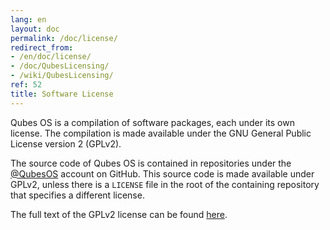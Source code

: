 ```yaml
---
lang: en
layout: doc
permalink: /doc/license/
redirect_from:
- /en/doc/license/
- /doc/QubesLicensing/
- /wiki/QubesLicensing/
ref: 52
title: Software License
---
```


Qubes OS is a compilation of software packages, each under its own license. The compilation is made available under the GNU General Public License version 2 (GPLv2).

The source code of Qubes OS is contained in repositories under the [@QubesOS](https://github.com/QubesOS) account on GitHub. This source code is made available under GPLv2, unless there is a `LICENSE` file in the root of the containing repository that specifies a different license.

The full text of the GPLv2 license can be found [here](https://www.gnu.org/licenses/gpl-2.0.html).
